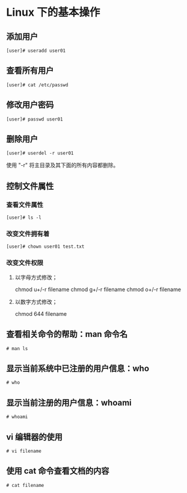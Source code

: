 # Linux 下的基本操作

## 添加用户

    [user]# useradd user01

## 查看所有用户

    [user]# cat /etc/passwd

## 修改用户密码

    [user]# passwd user01

## 删除用户

    [user]# userdel -r user01

使用 "-r" 将主目录及其下面的所有内容都删除。

## 控制文件属性

### 查看文件属性

    [user]# ls -l

### 改变文件拥有着

    [user]# chown user01 test.txt

### 改变文件权限
1. 以字母方式修改；

    chmod u+/-r filename
    chmod g+/-r filename
    chmod o+/-r filename

2. 以数字方式修改；

    chmod 644 filename

## 查看相关命令的帮助：man 命令名

    # man ls

## 显示当前系统中已注册的用户信息：who

    # who

## 显示当前注册的用户信息：whoami

    # whoami

## vi 编辑器的使用

    # vi filename

## 使用 cat 命令查看文档的内容

    # cat filename




